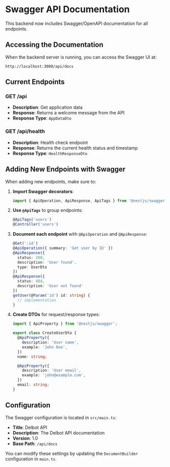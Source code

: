 # Swagger API Documentation

This backend now includes Swagger/OpenAPI documentation for all endpoints.

## Accessing the Documentation

When the backend server is running, you can access the Swagger UI at:

```
http://localhost:3000/api/docs
```

## Current Endpoints

### GET /api
- **Description**: Get application data
- **Response**: Returns a welcome message from the API
- **Response Type**: `AppDataDto`

### GET /api/health
- **Description**: Health check endpoint
- **Response**: Returns the current health status and timestamp
- **Response Type**: `HealthResponseDto`

## Adding New Endpoints with Swagger

When adding new endpoints, make sure to:

1. **Import Swagger decorators**:
   ```typescript
   import { ApiOperation, ApiResponse, ApiTags } from '@nestjs/swagger';
   ```

2. **Use `@ApiTags`** to group endpoints:
   ```typescript
   @ApiTags('users')
   @Controller('users')
   ```

3. **Document each endpoint** with `@ApiOperation` and `@ApiResponse`:
   ```typescript
   @Get(':id')
   @ApiOperation({ summary: 'Get user by ID' })
   @ApiResponse({ 
     status: 200, 
     description: 'User found',
     type: UserDto 
   })
   @ApiResponse({ 
     status: 404, 
     description: 'User not found' 
   })
   getUser(@Param('id') id: string) {
     // implementation
   }
   ```

4. **Create DTOs** for request/response types:
   ```typescript
   import { ApiProperty } from '@nestjs/swagger';

   export class CreateUserDto {
     @ApiProperty({
       description: 'User name',
       example: 'John Doe',
     })
     name: string;

     @ApiProperty({
       description: 'User email',
       example: 'john@example.com',
     })
     email: string;
   }
   ```

## Configuration

The Swagger configuration is located in `src/main.ts`:
- **Title**: Delbot API
- **Description**: The Delbot API documentation
- **Version**: 1.0
- **Base Path**: `/api/docs`

You can modify these settings by updating the `DocumentBuilder` configuration in `main.ts`.










